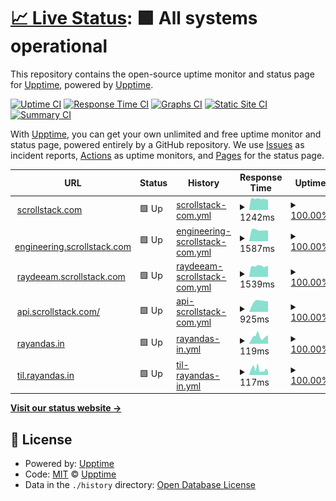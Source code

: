 # [📈 Live Status](https://rayandas.github.io/uptime): <!--live status--> **🟩 All systems operational**

This repository contains the open-source uptime monitor and status page for [Upptime](https://upptime.js.org), powered by [Upptime](https://github.com/upptime/upptime).

[![Uptime CI](https://github.com/koj-co/upptime/workflows/Uptime%20CI/badge.svg)](https://github.com/koj-co/upptime/actions?query=workflow%3A%22Uptime+CI%22)
[![Response Time CI](https://github.com/koj-co/upptime/workflows/Response%20Time%20CI/badge.svg)](https://github.com/koj-co/upptime/actions?query=workflow%3A%22Response+Time+CI%22)
[![Graphs CI](https://github.com/koj-co/upptime/workflows/Graphs%20CI/badge.svg)](https://github.com/koj-co/upptime/actions?query=workflow%3A%22Graphs+CI%22)
[![Static Site CI](https://github.com/koj-co/upptime/workflows/Static%20Site%20CI/badge.svg)](https://github.com/koj-co/upptime/actions?query=workflow%3A%22Static+Site+CI%22)
[![Summary CI](https://github.com/koj-co/upptime/workflows/Summary%20CI/badge.svg)](https://github.com/koj-co/upptime/actions?query=workflow%3A%22Summary+CI%22)

With [Upptime](https://upptime.js.org), you can get your own unlimited and free uptime monitor and status page, powered entirely by a GitHub repository. We use [Issues](https://github.com/upptime/upptime/issues) as incident reports, [Actions](https://github.com/upptime/upptime/actions) as uptime monitors, and [Pages](https://uptime) for the status page.

<!--start: status pages-->
<!-- This summary is generated by Upptime (https://github.com/upptime/upptime) -->
<!-- Do not edit this manually, your changes will be overwritten -->
<!-- prettier-ignore -->
| URL | Status | History | Response Time | Uptime |
| --- | ------ | ------- | ------------- | ------ |
| <img alt="" src="https://favicons.githubusercontent.com/www.scrollstack.com" height="13"> [scrollstack.com](https://www.scrollstack.com/) | 🟩 Up | [scrollstack-com.yml](https://github.com/rayandas/uptime/commits/master/history/scrollstack-com.yml) | <details><summary><img alt="Response time graph" src="./graphs/scrollstack-com/response-time-week.png" height="20"> 1242ms</summary><br><a href="https://rayandas.github.io/uptime/history/scrollstack-com"><img alt="Response time 1242" src="https://img.shields.io/endpoint?url=https%3A%2F%2Fraw.githubusercontent.com%2Frayandas%2Fuptime%2Fmaster%2Fapi%2Fscrollstack-com%2Fresponse-time.json"></a><br><a href="https://rayandas.github.io/uptime/history/scrollstack-com"><img alt="24-hour response time 1318" src="https://img.shields.io/endpoint?url=https%3A%2F%2Fraw.githubusercontent.com%2Frayandas%2Fuptime%2Fmaster%2Fapi%2Fscrollstack-com%2Fresponse-time-day.json"></a><br><a href="https://rayandas.github.io/uptime/history/scrollstack-com"><img alt="7-day response time 1242" src="https://img.shields.io/endpoint?url=https%3A%2F%2Fraw.githubusercontent.com%2Frayandas%2Fuptime%2Fmaster%2Fapi%2Fscrollstack-com%2Fresponse-time-week.json"></a><br><a href="https://rayandas.github.io/uptime/history/scrollstack-com"><img alt="30-day response time 1242" src="https://img.shields.io/endpoint?url=https%3A%2F%2Fraw.githubusercontent.com%2Frayandas%2Fuptime%2Fmaster%2Fapi%2Fscrollstack-com%2Fresponse-time-month.json"></a><br><a href="https://rayandas.github.io/uptime/history/scrollstack-com"><img alt="1-year response time 1242" src="https://img.shields.io/endpoint?url=https%3A%2F%2Fraw.githubusercontent.com%2Frayandas%2Fuptime%2Fmaster%2Fapi%2Fscrollstack-com%2Fresponse-time-year.json"></a></details> | <details><summary><a href="https://rayandas.github.io/uptime/history/scrollstack-com">100.00%</a></summary><a href="https://rayandas.github.io/uptime/history/scrollstack-com"><img alt="All-time uptime 100.00%" src="https://img.shields.io/endpoint?url=https%3A%2F%2Fraw.githubusercontent.com%2Frayandas%2Fuptime%2Fmaster%2Fapi%2Fscrollstack-com%2Fuptime.json"></a><br><a href="https://rayandas.github.io/uptime/history/scrollstack-com"><img alt="24-hour uptime 100.00%" src="https://img.shields.io/endpoint?url=https%3A%2F%2Fraw.githubusercontent.com%2Frayandas%2Fuptime%2Fmaster%2Fapi%2Fscrollstack-com%2Fuptime-day.json"></a><br><a href="https://rayandas.github.io/uptime/history/scrollstack-com"><img alt="7-day uptime 100.00%" src="https://img.shields.io/endpoint?url=https%3A%2F%2Fraw.githubusercontent.com%2Frayandas%2Fuptime%2Fmaster%2Fapi%2Fscrollstack-com%2Fuptime-week.json"></a><br><a href="https://rayandas.github.io/uptime/history/scrollstack-com"><img alt="30-day uptime 100.00%" src="https://img.shields.io/endpoint?url=https%3A%2F%2Fraw.githubusercontent.com%2Frayandas%2Fuptime%2Fmaster%2Fapi%2Fscrollstack-com%2Fuptime-month.json"></a><br><a href="https://rayandas.github.io/uptime/history/scrollstack-com"><img alt="1-year uptime 100.00%" src="https://img.shields.io/endpoint?url=https%3A%2F%2Fraw.githubusercontent.com%2Frayandas%2Fuptime%2Fmaster%2Fapi%2Fscrollstack-com%2Fuptime-year.json"></a></details>
| <img alt="" src="https://favicons.githubusercontent.com/engineering.scrollstack.com" height="13"> [engineering.scrollstack.com](https://engineering.scrollstack.com/) | 🟩 Up | [engineering-scrollstack-com.yml](https://github.com/rayandas/uptime/commits/master/history/engineering-scrollstack-com.yml) | <details><summary><img alt="Response time graph" src="./graphs/engineering-scrollstack-com/response-time-week.png" height="20"> 1587ms</summary><br><a href="https://rayandas.github.io/uptime/history/engineering-scrollstack-com"><img alt="Response time 1587" src="https://img.shields.io/endpoint?url=https%3A%2F%2Fraw.githubusercontent.com%2Frayandas%2Fuptime%2Fmaster%2Fapi%2Fengineering-scrollstack-com%2Fresponse-time.json"></a><br><a href="https://rayandas.github.io/uptime/history/engineering-scrollstack-com"><img alt="24-hour response time 1495" src="https://img.shields.io/endpoint?url=https%3A%2F%2Fraw.githubusercontent.com%2Frayandas%2Fuptime%2Fmaster%2Fapi%2Fengineering-scrollstack-com%2Fresponse-time-day.json"></a><br><a href="https://rayandas.github.io/uptime/history/engineering-scrollstack-com"><img alt="7-day response time 1587" src="https://img.shields.io/endpoint?url=https%3A%2F%2Fraw.githubusercontent.com%2Frayandas%2Fuptime%2Fmaster%2Fapi%2Fengineering-scrollstack-com%2Fresponse-time-week.json"></a><br><a href="https://rayandas.github.io/uptime/history/engineering-scrollstack-com"><img alt="30-day response time 1587" src="https://img.shields.io/endpoint?url=https%3A%2F%2Fraw.githubusercontent.com%2Frayandas%2Fuptime%2Fmaster%2Fapi%2Fengineering-scrollstack-com%2Fresponse-time-month.json"></a><br><a href="https://rayandas.github.io/uptime/history/engineering-scrollstack-com"><img alt="1-year response time 1587" src="https://img.shields.io/endpoint?url=https%3A%2F%2Fraw.githubusercontent.com%2Frayandas%2Fuptime%2Fmaster%2Fapi%2Fengineering-scrollstack-com%2Fresponse-time-year.json"></a></details> | <details><summary><a href="https://rayandas.github.io/uptime/history/engineering-scrollstack-com">100.00%</a></summary><a href="https://rayandas.github.io/uptime/history/engineering-scrollstack-com"><img alt="All-time uptime 100.00%" src="https://img.shields.io/endpoint?url=https%3A%2F%2Fraw.githubusercontent.com%2Frayandas%2Fuptime%2Fmaster%2Fapi%2Fengineering-scrollstack-com%2Fuptime.json"></a><br><a href="https://rayandas.github.io/uptime/history/engineering-scrollstack-com"><img alt="24-hour uptime 100.00%" src="https://img.shields.io/endpoint?url=https%3A%2F%2Fraw.githubusercontent.com%2Frayandas%2Fuptime%2Fmaster%2Fapi%2Fengineering-scrollstack-com%2Fuptime-day.json"></a><br><a href="https://rayandas.github.io/uptime/history/engineering-scrollstack-com"><img alt="7-day uptime 100.00%" src="https://img.shields.io/endpoint?url=https%3A%2F%2Fraw.githubusercontent.com%2Frayandas%2Fuptime%2Fmaster%2Fapi%2Fengineering-scrollstack-com%2Fuptime-week.json"></a><br><a href="https://rayandas.github.io/uptime/history/engineering-scrollstack-com"><img alt="30-day uptime 100.00%" src="https://img.shields.io/endpoint?url=https%3A%2F%2Fraw.githubusercontent.com%2Frayandas%2Fuptime%2Fmaster%2Fapi%2Fengineering-scrollstack-com%2Fuptime-month.json"></a><br><a href="https://rayandas.github.io/uptime/history/engineering-scrollstack-com"><img alt="1-year uptime 100.00%" src="https://img.shields.io/endpoint?url=https%3A%2F%2Fraw.githubusercontent.com%2Frayandas%2Fuptime%2Fmaster%2Fapi%2Fengineering-scrollstack-com%2Fuptime-year.json"></a></details>
| <img alt="" src="https://favicons.githubusercontent.com/raydeeam.scrollstack.com" height="13"> [raydeeam.scrollstack.com](https://raydeeam.scrollstack.com/) | 🟩 Up | [raydeeam-scrollstack-com.yml](https://github.com/rayandas/uptime/commits/master/history/raydeeam-scrollstack-com.yml) | <details><summary><img alt="Response time graph" src="./graphs/raydeeam-scrollstack-com/response-time-week.png" height="20"> 1539ms</summary><br><a href="https://rayandas.github.io/uptime/history/raydeeam-scrollstack-com"><img alt="Response time 1539" src="https://img.shields.io/endpoint?url=https%3A%2F%2Fraw.githubusercontent.com%2Frayandas%2Fuptime%2Fmaster%2Fapi%2Fraydeeam-scrollstack-com%2Fresponse-time.json"></a><br><a href="https://rayandas.github.io/uptime/history/raydeeam-scrollstack-com"><img alt="24-hour response time 1659" src="https://img.shields.io/endpoint?url=https%3A%2F%2Fraw.githubusercontent.com%2Frayandas%2Fuptime%2Fmaster%2Fapi%2Fraydeeam-scrollstack-com%2Fresponse-time-day.json"></a><br><a href="https://rayandas.github.io/uptime/history/raydeeam-scrollstack-com"><img alt="7-day response time 1539" src="https://img.shields.io/endpoint?url=https%3A%2F%2Fraw.githubusercontent.com%2Frayandas%2Fuptime%2Fmaster%2Fapi%2Fraydeeam-scrollstack-com%2Fresponse-time-week.json"></a><br><a href="https://rayandas.github.io/uptime/history/raydeeam-scrollstack-com"><img alt="30-day response time 1539" src="https://img.shields.io/endpoint?url=https%3A%2F%2Fraw.githubusercontent.com%2Frayandas%2Fuptime%2Fmaster%2Fapi%2Fraydeeam-scrollstack-com%2Fresponse-time-month.json"></a><br><a href="https://rayandas.github.io/uptime/history/raydeeam-scrollstack-com"><img alt="1-year response time 1539" src="https://img.shields.io/endpoint?url=https%3A%2F%2Fraw.githubusercontent.com%2Frayandas%2Fuptime%2Fmaster%2Fapi%2Fraydeeam-scrollstack-com%2Fresponse-time-year.json"></a></details> | <details><summary><a href="https://rayandas.github.io/uptime/history/raydeeam-scrollstack-com">100.00%</a></summary><a href="https://rayandas.github.io/uptime/history/raydeeam-scrollstack-com"><img alt="All-time uptime 100.00%" src="https://img.shields.io/endpoint?url=https%3A%2F%2Fraw.githubusercontent.com%2Frayandas%2Fuptime%2Fmaster%2Fapi%2Fraydeeam-scrollstack-com%2Fuptime.json"></a><br><a href="https://rayandas.github.io/uptime/history/raydeeam-scrollstack-com"><img alt="24-hour uptime 100.00%" src="https://img.shields.io/endpoint?url=https%3A%2F%2Fraw.githubusercontent.com%2Frayandas%2Fuptime%2Fmaster%2Fapi%2Fraydeeam-scrollstack-com%2Fuptime-day.json"></a><br><a href="https://rayandas.github.io/uptime/history/raydeeam-scrollstack-com"><img alt="7-day uptime 100.00%" src="https://img.shields.io/endpoint?url=https%3A%2F%2Fraw.githubusercontent.com%2Frayandas%2Fuptime%2Fmaster%2Fapi%2Fraydeeam-scrollstack-com%2Fuptime-week.json"></a><br><a href="https://rayandas.github.io/uptime/history/raydeeam-scrollstack-com"><img alt="30-day uptime 100.00%" src="https://img.shields.io/endpoint?url=https%3A%2F%2Fraw.githubusercontent.com%2Frayandas%2Fuptime%2Fmaster%2Fapi%2Fraydeeam-scrollstack-com%2Fuptime-month.json"></a><br><a href="https://rayandas.github.io/uptime/history/raydeeam-scrollstack-com"><img alt="1-year uptime 100.00%" src="https://img.shields.io/endpoint?url=https%3A%2F%2Fraw.githubusercontent.com%2Frayandas%2Fuptime%2Fmaster%2Fapi%2Fraydeeam-scrollstack-com%2Fuptime-year.json"></a></details>
| <img alt="" src="https://favicons.githubusercontent.com/api.scrollstack.com" height="13"> [api.scrollstack.com/](https://api.scrollstack.com/api/w/echo/uptime) | 🟩 Up | [api-scrollstack-com.yml](https://github.com/rayandas/uptime/commits/master/history/api-scrollstack-com.yml) | <details><summary><img alt="Response time graph" src="./graphs/api-scrollstack-com/response-time-week.png" height="20"> 925ms</summary><br><a href="https://rayandas.github.io/uptime/history/api-scrollstack-com"><img alt="Response time 925" src="https://img.shields.io/endpoint?url=https%3A%2F%2Fraw.githubusercontent.com%2Frayandas%2Fuptime%2Fmaster%2Fapi%2Fapi-scrollstack-com%2Fresponse-time.json"></a><br><a href="https://rayandas.github.io/uptime/history/api-scrollstack-com"><img alt="24-hour response time 1347" src="https://img.shields.io/endpoint?url=https%3A%2F%2Fraw.githubusercontent.com%2Frayandas%2Fuptime%2Fmaster%2Fapi%2Fapi-scrollstack-com%2Fresponse-time-day.json"></a><br><a href="https://rayandas.github.io/uptime/history/api-scrollstack-com"><img alt="7-day response time 925" src="https://img.shields.io/endpoint?url=https%3A%2F%2Fraw.githubusercontent.com%2Frayandas%2Fuptime%2Fmaster%2Fapi%2Fapi-scrollstack-com%2Fresponse-time-week.json"></a><br><a href="https://rayandas.github.io/uptime/history/api-scrollstack-com"><img alt="30-day response time 925" src="https://img.shields.io/endpoint?url=https%3A%2F%2Fraw.githubusercontent.com%2Frayandas%2Fuptime%2Fmaster%2Fapi%2Fapi-scrollstack-com%2Fresponse-time-month.json"></a><br><a href="https://rayandas.github.io/uptime/history/api-scrollstack-com"><img alt="1-year response time 925" src="https://img.shields.io/endpoint?url=https%3A%2F%2Fraw.githubusercontent.com%2Frayandas%2Fuptime%2Fmaster%2Fapi%2Fapi-scrollstack-com%2Fresponse-time-year.json"></a></details> | <details><summary><a href="https://rayandas.github.io/uptime/history/api-scrollstack-com">100.00%</a></summary><a href="https://rayandas.github.io/uptime/history/api-scrollstack-com"><img alt="All-time uptime 100.00%" src="https://img.shields.io/endpoint?url=https%3A%2F%2Fraw.githubusercontent.com%2Frayandas%2Fuptime%2Fmaster%2Fapi%2Fapi-scrollstack-com%2Fuptime.json"></a><br><a href="https://rayandas.github.io/uptime/history/api-scrollstack-com"><img alt="24-hour uptime 100.00%" src="https://img.shields.io/endpoint?url=https%3A%2F%2Fraw.githubusercontent.com%2Frayandas%2Fuptime%2Fmaster%2Fapi%2Fapi-scrollstack-com%2Fuptime-day.json"></a><br><a href="https://rayandas.github.io/uptime/history/api-scrollstack-com"><img alt="7-day uptime 100.00%" src="https://img.shields.io/endpoint?url=https%3A%2F%2Fraw.githubusercontent.com%2Frayandas%2Fuptime%2Fmaster%2Fapi%2Fapi-scrollstack-com%2Fuptime-week.json"></a><br><a href="https://rayandas.github.io/uptime/history/api-scrollstack-com"><img alt="30-day uptime 100.00%" src="https://img.shields.io/endpoint?url=https%3A%2F%2Fraw.githubusercontent.com%2Frayandas%2Fuptime%2Fmaster%2Fapi%2Fapi-scrollstack-com%2Fuptime-month.json"></a><br><a href="https://rayandas.github.io/uptime/history/api-scrollstack-com"><img alt="1-year uptime 100.00%" src="https://img.shields.io/endpoint?url=https%3A%2F%2Fraw.githubusercontent.com%2Frayandas%2Fuptime%2Fmaster%2Fapi%2Fapi-scrollstack-com%2Fuptime-year.json"></a></details>
| <img alt="" src="https://favicons.githubusercontent.com/rayandas.in" height="13"> [rayandas.in](https://rayandas.in) | 🟩 Up | [rayandas-in.yml](https://github.com/rayandas/uptime/commits/master/history/rayandas-in.yml) | <details><summary><img alt="Response time graph" src="./graphs/rayandas-in/response-time-week.png" height="20"> 119ms</summary><br><a href="https://rayandas.github.io/uptime/history/rayandas-in"><img alt="Response time 119" src="https://img.shields.io/endpoint?url=https%3A%2F%2Fraw.githubusercontent.com%2Frayandas%2Fuptime%2Fmaster%2Fapi%2Frayandas-in%2Fresponse-time.json"></a><br><a href="https://rayandas.github.io/uptime/history/rayandas-in"><img alt="24-hour response time 189" src="https://img.shields.io/endpoint?url=https%3A%2F%2Fraw.githubusercontent.com%2Frayandas%2Fuptime%2Fmaster%2Fapi%2Frayandas-in%2Fresponse-time-day.json"></a><br><a href="https://rayandas.github.io/uptime/history/rayandas-in"><img alt="7-day response time 119" src="https://img.shields.io/endpoint?url=https%3A%2F%2Fraw.githubusercontent.com%2Frayandas%2Fuptime%2Fmaster%2Fapi%2Frayandas-in%2Fresponse-time-week.json"></a><br><a href="https://rayandas.github.io/uptime/history/rayandas-in"><img alt="30-day response time 119" src="https://img.shields.io/endpoint?url=https%3A%2F%2Fraw.githubusercontent.com%2Frayandas%2Fuptime%2Fmaster%2Fapi%2Frayandas-in%2Fresponse-time-month.json"></a><br><a href="https://rayandas.github.io/uptime/history/rayandas-in"><img alt="1-year response time 119" src="https://img.shields.io/endpoint?url=https%3A%2F%2Fraw.githubusercontent.com%2Frayandas%2Fuptime%2Fmaster%2Fapi%2Frayandas-in%2Fresponse-time-year.json"></a></details> | <details><summary><a href="https://rayandas.github.io/uptime/history/rayandas-in">100.00%</a></summary><a href="https://rayandas.github.io/uptime/history/rayandas-in"><img alt="All-time uptime 100.00%" src="https://img.shields.io/endpoint?url=https%3A%2F%2Fraw.githubusercontent.com%2Frayandas%2Fuptime%2Fmaster%2Fapi%2Frayandas-in%2Fuptime.json"></a><br><a href="https://rayandas.github.io/uptime/history/rayandas-in"><img alt="24-hour uptime 100.00%" src="https://img.shields.io/endpoint?url=https%3A%2F%2Fraw.githubusercontent.com%2Frayandas%2Fuptime%2Fmaster%2Fapi%2Frayandas-in%2Fuptime-day.json"></a><br><a href="https://rayandas.github.io/uptime/history/rayandas-in"><img alt="7-day uptime 100.00%" src="https://img.shields.io/endpoint?url=https%3A%2F%2Fraw.githubusercontent.com%2Frayandas%2Fuptime%2Fmaster%2Fapi%2Frayandas-in%2Fuptime-week.json"></a><br><a href="https://rayandas.github.io/uptime/history/rayandas-in"><img alt="30-day uptime 100.00%" src="https://img.shields.io/endpoint?url=https%3A%2F%2Fraw.githubusercontent.com%2Frayandas%2Fuptime%2Fmaster%2Fapi%2Frayandas-in%2Fuptime-month.json"></a><br><a href="https://rayandas.github.io/uptime/history/rayandas-in"><img alt="1-year uptime 100.00%" src="https://img.shields.io/endpoint?url=https%3A%2F%2Fraw.githubusercontent.com%2Frayandas%2Fuptime%2Fmaster%2Fapi%2Frayandas-in%2Fuptime-year.json"></a></details>
| <img alt="" src="https://favicons.githubusercontent.com/til.rayandas.in" height="13"> [til.rayandas.in](https://til.rayandas.in) | 🟩 Up | [til-rayandas-in.yml](https://github.com/rayandas/uptime/commits/master/history/til-rayandas-in.yml) | <details><summary><img alt="Response time graph" src="./graphs/til-rayandas-in/response-time-week.png" height="20"> 117ms</summary><br><a href="https://rayandas.github.io/uptime/history/til-rayandas-in"><img alt="Response time 117" src="https://img.shields.io/endpoint?url=https%3A%2F%2Fraw.githubusercontent.com%2Frayandas%2Fuptime%2Fmaster%2Fapi%2Ftil-rayandas-in%2Fresponse-time.json"></a><br><a href="https://rayandas.github.io/uptime/history/til-rayandas-in"><img alt="24-hour response time 189" src="https://img.shields.io/endpoint?url=https%3A%2F%2Fraw.githubusercontent.com%2Frayandas%2Fuptime%2Fmaster%2Fapi%2Ftil-rayandas-in%2Fresponse-time-day.json"></a><br><a href="https://rayandas.github.io/uptime/history/til-rayandas-in"><img alt="7-day response time 117" src="https://img.shields.io/endpoint?url=https%3A%2F%2Fraw.githubusercontent.com%2Frayandas%2Fuptime%2Fmaster%2Fapi%2Ftil-rayandas-in%2Fresponse-time-week.json"></a><br><a href="https://rayandas.github.io/uptime/history/til-rayandas-in"><img alt="30-day response time 117" src="https://img.shields.io/endpoint?url=https%3A%2F%2Fraw.githubusercontent.com%2Frayandas%2Fuptime%2Fmaster%2Fapi%2Ftil-rayandas-in%2Fresponse-time-month.json"></a><br><a href="https://rayandas.github.io/uptime/history/til-rayandas-in"><img alt="1-year response time 117" src="https://img.shields.io/endpoint?url=https%3A%2F%2Fraw.githubusercontent.com%2Frayandas%2Fuptime%2Fmaster%2Fapi%2Ftil-rayandas-in%2Fresponse-time-year.json"></a></details> | <details><summary><a href="https://rayandas.github.io/uptime/history/til-rayandas-in">100.00%</a></summary><a href="https://rayandas.github.io/uptime/history/til-rayandas-in"><img alt="All-time uptime 100.00%" src="https://img.shields.io/endpoint?url=https%3A%2F%2Fraw.githubusercontent.com%2Frayandas%2Fuptime%2Fmaster%2Fapi%2Ftil-rayandas-in%2Fuptime.json"></a><br><a href="https://rayandas.github.io/uptime/history/til-rayandas-in"><img alt="24-hour uptime 100.00%" src="https://img.shields.io/endpoint?url=https%3A%2F%2Fraw.githubusercontent.com%2Frayandas%2Fuptime%2Fmaster%2Fapi%2Ftil-rayandas-in%2Fuptime-day.json"></a><br><a href="https://rayandas.github.io/uptime/history/til-rayandas-in"><img alt="7-day uptime 100.00%" src="https://img.shields.io/endpoint?url=https%3A%2F%2Fraw.githubusercontent.com%2Frayandas%2Fuptime%2Fmaster%2Fapi%2Ftil-rayandas-in%2Fuptime-week.json"></a><br><a href="https://rayandas.github.io/uptime/history/til-rayandas-in"><img alt="30-day uptime 100.00%" src="https://img.shields.io/endpoint?url=https%3A%2F%2Fraw.githubusercontent.com%2Frayandas%2Fuptime%2Fmaster%2Fapi%2Ftil-rayandas-in%2Fuptime-month.json"></a><br><a href="https://rayandas.github.io/uptime/history/til-rayandas-in"><img alt="1-year uptime 100.00%" src="https://img.shields.io/endpoint?url=https%3A%2F%2Fraw.githubusercontent.com%2Frayandas%2Fuptime%2Fmaster%2Fapi%2Ftil-rayandas-in%2Fuptime-year.json"></a></details>

<!--end: status pages-->

[**Visit our status website →**](https://rayandas.github.io/uptime)

## 📄 License

- Powered by: [Upptime](https://github.com/upptime/upptime)
- Code: [MIT](./LICENSE) © [Upptime](https://upptime.js.org)
- Data in the `./history` directory: [Open Database License](https://opendatacommons.org/licenses/odbl/1-0/)
